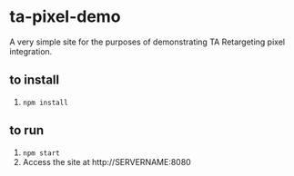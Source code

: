 # ta-pixel-demo
A very simple site for the purposes of demonstrating TA Retargeting pixel integration.

## to install
1. `npm install`

## to run
1. `npm start`
2. Access the site at http://SERVERNAME:8080 
